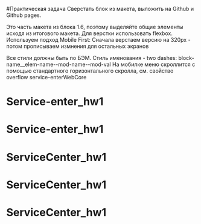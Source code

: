 #Практическая задача
Сверстать блок из макета, выложить на Github и Github pages.

Это часть макета из блока 1.6, поэтому выделяйте общие элементы исходя из итогового макета.
Для верстки использовать flexbox.
Используем подход Mobile First: Сначала верстаем версию на 320px - потом прописываем измнения для остальных экранов

Все стили должны быть по БЭМ. Стиль именования - two dashes: block-name\_\_elem-name--mod-name--mod-val
На мобилке меню скроллится с помощью стандартного горизонтального скролла, см. свойство overflow service-enterWebCore
# Service-enter_hw1
# Service-enter_hw1
# ServiceCenter_hw1
# ServiceCenter_hw1
# ServiceCenter_hw1

